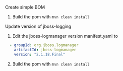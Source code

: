 Create simple BOM
1. Build the pom with
  `mvn clean install`

Update version of jboss-logging
1. Edit the jboss-logmanager version manifest.yaml to
```yaml
  - groupId: org.jboss.logmanager
    artifactId: jboss-logmanager
    version: "2.1.18.Final"
```
2. Build the pom with
   `mvn clean install`